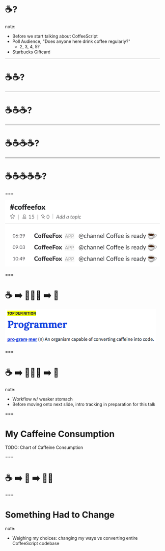# ☕️?

note:
- Before we start talking about CoffeeScript
- Poll Audience, "Does anyone here drink coffee regularly?"
  - 2, 3, 4, 5?
- Starbucks Giftcard

---

# ☕️☕️?

---

# ☕️☕️☕️?

---

# ☕️☕️☕️☕️?

---

# ☕️☕️☕️☕️☕️?

===

![Slack CoffeeFox](img/slides/coffeefox.png)

===

# ☕️ ➡️ 👩🏽‍💻 ➡️ 📄

![Urban Dictionary Definition of a Programmer](img/slides/urban-dictionary-programmer.png)

===

# ☕️ ➡️ 👨🏻‍💻 ➡️ 💩

note:
- Workflow w/ weaker stomach
- Before moving onto next slide, intro tracking in preparation for this talk

===

# My Caffeine Consumption

TODO: Chart of Caffeine Consumption

===

# ☕️ ➡️ 🤖 ➡️ 💩📄

===

# Something Had to Change

note:
- Weighing my choices: changing my ways vs converting entire CoffeeScript codebase
